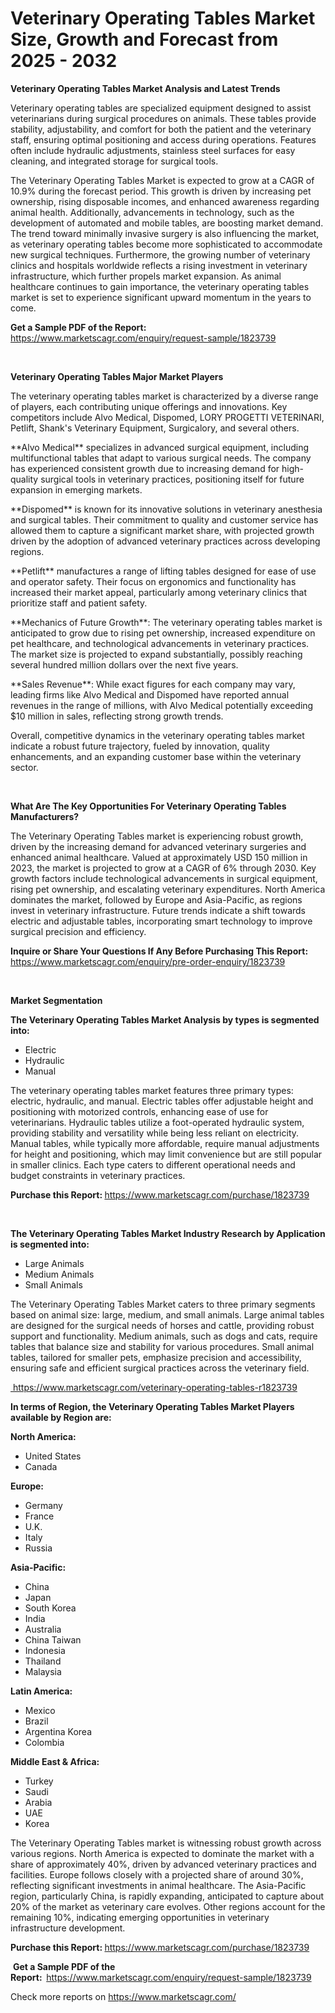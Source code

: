 <p><h1>Veterinary Operating Tables Market Size, Growth and Forecast from 2025 - 2032</h1></p><p><strong>Veterinary Operating Tables Market Analysis and Latest Trends</strong></p>
<p><p>Veterinary operating tables are specialized equipment designed to assist veterinarians during surgical procedures on animals. These tables provide stability, adjustability, and comfort for both the patient and the veterinary staff, ensuring optimal positioning and access during operations. Features often include hydraulic adjustments, stainless steel surfaces for easy cleaning, and integrated storage for surgical tools.</p><p>The Veterinary Operating Tables Market is expected to grow at a CAGR of 10.9% during the forecast period. This growth is driven by increasing pet ownership, rising disposable incomes, and enhanced awareness regarding animal health. Additionally, advancements in technology, such as the development of automated and mobile tables, are boosting market demand. The trend toward minimally invasive surgery is also influencing the market, as veterinary operating tables become more sophisticated to accommodate new surgical techniques. Furthermore, the growing number of veterinary clinics and hospitals worldwide reflects a rising investment in veterinary infrastructure, which further propels market expansion. As animal healthcare continues to gain importance, the veterinary operating tables market is set to experience significant upward momentum in the years to come.</p></p>
<p><strong>Get a Sample PDF of the Report:&nbsp;</strong> <a href="https://www.marketscagr.com/enquiry/request-sample/1823739?utm_campaign=2447&utm_medium=2&utm_source=Github&utm_content=ia&utm_term=03032025&utm_id=veterinary-operating-tables">https://www.marketscagr.com/enquiry/request-sample/1823739</a></p>
<p>&nbsp;</p>
<p><strong>Veterinary Operating Tables Major Market Players</strong></p>
<p><p>The veterinary operating tables market is characterized by a diverse range of players, each contributing unique offerings and innovations. Key competitors include Alvo Medical, Dispomed, LORY PROGETTI VETERINARI, Petlift, Shank's Veterinary Equipment, Surgicalory, and several others.</p><p>**Alvo Medical** specializes in advanced surgical equipment, including multifunctional tables that adapt to various surgical needs. The company has experienced consistent growth due to increasing demand for high-quality surgical tools in veterinary practices, positioning itself for future expansion in emerging markets.</p><p>**Dispomed** is known for its innovative solutions in veterinary anesthesia and surgical tables. Their commitment to quality and customer service has allowed them to capture a significant market share, with projected growth driven by the adoption of advanced veterinary practices across developing regions.</p><p>**Petlift** manufactures a range of lifting tables designed for ease of use and operator safety. Their focus on ergonomics and functionality has increased their market appeal, particularly among veterinary clinics that prioritize staff and patient safety.</p><p>**Mechanics of Future Growth**: The veterinary operating tables market is anticipated to grow due to rising pet ownership, increased expenditure on pet healthcare, and technological advancements in veterinary practices. The market size is projected to expand substantially, possibly reaching several hundred million dollars over the next five years.</p><p>**Sales Revenue**: While exact figures for each company may vary, leading firms like Alvo Medical and Dispomed have reported annual revenues in the range of millions, with Alvo Medical potentially exceeding $10 million in sales, reflecting strong growth trends.</p><p>Overall, competitive dynamics in the veterinary operating tables market indicate a robust future trajectory, fueled by innovation, quality enhancements, and an expanding customer base within the veterinary sector.</p></p>
<p>&nbsp;</p>
<p><strong>What Are The Key Opportunities For Veterinary Operating Tables Manufacturers?</strong></p>
<p><p>The Veterinary Operating Tables market is experiencing robust growth, driven by the increasing demand for advanced veterinary surgeries and enhanced animal healthcare. Valued at approximately USD 150 million in 2023, the market is projected to grow at a CAGR of 6% through 2030. Key growth factors include technological advancements in surgical equipment, rising pet ownership, and escalating veterinary expenditures. North America dominates the market, followed by Europe and Asia-Pacific, as regions invest in veterinary infrastructure. Future trends indicate a shift towards electric and adjustable tables, incorporating smart technology to improve surgical precision and efficiency.</p></p>
<p><strong>Inquire or Share Your Questions If Any Before Purchasing This Report:</strong> <a href="https://www.marketscagr.com/enquiry/pre-order-enquiry/1823739?utm_campaign=2447&utm_medium=2&utm_source=Github&utm_content=ia&utm_term=03032025&utm_id=veterinary-operating-tables">https://www.marketscagr.com/enquiry/pre-order-enquiry/1823739</a></p>
<p>&nbsp;</p>
<p><strong>Market Segmentation</strong></p>
<p><strong>The Veterinary Operating Tables Market Analysis by types is segmented into:</strong></p>
<p><ul><li>Electric</li><li>Hydraulic</li><li>Manual</li></ul></p>
<p><p>The veterinary operating tables market features three primary types: electric, hydraulic, and manual. Electric tables offer adjustable height and positioning with motorized controls, enhancing ease of use for veterinarians. Hydraulic tables utilize a foot-operated hydraulic system, providing stability and versatility while being less reliant on electricity. Manual tables, while typically more affordable, require manual adjustments for height and positioning, which may limit convenience but are still popular in smaller clinics. Each type caters to different operational needs and budget constraints in veterinary practices.</p></p>
<p><strong>Purchase this Report:&nbsp;</strong><a href="https://www.marketscagr.com/purchase/1823739?utm_campaign=2447&utm_medium=2&utm_source=Github&utm_content=ia&utm_term=03032025&utm_id=veterinary-operating-tables">https://www.marketscagr.com/purchase/1823739</a></p>
<p>&nbsp;</p>
<p><strong>The Veterinary Operating Tables Market Industry Research by Application is segmented into:</strong></p>
<p><ul><li>Large Animals</li><li>Medium Animals</li><li>Small Animals</li></ul></p>
<p><p>The Veterinary Operating Tables Market caters to three primary segments based on animal size: large, medium, and small animals. Large animal tables are designed for the surgical needs of horses and cattle, providing robust support and functionality. Medium animals, such as dogs and cats, require tables that balance size and stability for various procedures. Small animal tables, tailored for smaller pets, emphasize precision and accessibility, ensuring safe and efficient surgical practices across the veterinary field.</p></p>
<p><a href="https://www.marketscagr.com/veterinary-operating-tables-r1823739?utm_campaign=2447&utm_medium=2&utm_source=Github&utm_content=ia&utm_term=03032025&utm_id=veterinary-operating-tables">&nbsp;https://www.marketscagr.com/veterinary-operating-tables-r1823739</a></p>
<p><strong>In terms of Region, the Veterinary Operating Tables Market Players available by Region are:</strong></p>
<p>
    <p> <strong> North America: </strong>
        <ul>
            <li>United States</li>
            <li>Canada</li>
        </ul>
        </p> 
    <p> <strong> Europe: </strong>
        <ul>
            <li>Germany</li>
            <li>France</li>
            <li>U.K.</li>
            <li>Italy</li>
            <li>Russia</li>
        </ul>
        </p> 
    <p> <strong> Asia-Pacific: </strong>
        <ul>
            <li>China</li>
            <li>Japan</li>
            <li>South Korea</li>
            <li>India</li>
            <li>Australia</li>
            <li>China Taiwan</li>
            <li>Indonesia</li>
            <li>Thailand</li>
            <li>Malaysia</li>
        </ul>
        </p> 
    <p> <strong> Latin America: </strong>
        <ul>
            <li>Mexico</li>
            <li>Brazil</li>
            <li>Argentina Korea</li>
            <li>Colombia</li>
        </ul>
        </p> 
    <p> <strong> Middle East & Africa: </strong>
        <ul>
            <li>Turkey</li>
            <li>Saudi</li>
            <li>Arabia</li>
            <li>UAE</li>
            <li>Korea</li>
        </ul>
    </p>
    </p>
<p><p>The Veterinary Operating Tables market is witnessing robust growth across various regions. North America is expected to dominate the market with a share of approximately 40%, driven by advanced veterinary practices and facilities. Europe follows closely with a projected share of around 30%, reflecting significant investments in animal healthcare. The Asia-Pacific region, particularly China, is rapidly expanding, anticipated to capture about 20% of the market as veterinary care evolves. Other regions account for the remaining 10%, indicating emerging opportunities in veterinary infrastructure development.</p></p>
<p><strong>Purchase this Report: </strong><a href="https://www.marketscagr.com/purchase/1823739?utm_campaign=2447&utm_medium=2&utm_source=Github&utm_content=ia&utm_term=03032025&utm_id=veterinary-operating-tables">https://www.marketscagr.com/purchase/1823739</a></p>
<p>&nbsp;<strong>Get a Sample PDF of the Report:&nbsp;&nbsp;</strong><a href="https://www.marketscagr.com/enquiry/request-sample/1823739?utm_campaign=2447&utm_medium=2&utm_source=Github&utm_content=ia&utm_term=03032025&utm_id=veterinary-operating-tables">https://www.marketscagr.com/enquiry/request-sample/1823739</a></p>
<p><strong></strong></p>
<p>Check more reports on <a href="https://www.marketscagr.com/?utm_campaign=2447&utm_medium=2&utm_source=Github&utm_content=ia&utm_term=03032025&utm_id=veterinary-operating-tables">https://www.marketscagr.com/</a></p>